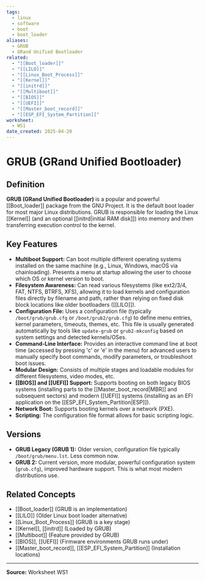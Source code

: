 ```yaml
---
tags:
  - linux
  - software
  - boot
  - boot_loader
aliases:
  - GRUB
  - GRand Unified Bootloader
related:
  - "[[Boot_loader]]"
  - "[[LILO]]"
  - "[[Linux_Boot_Process]]"
  - "[[Kernel]]"
  - "[[initrd]]"
  - "[[Multiboot]]"
  - "[[BIOS]]"
  - "[[UEFI]]"
  - "[[Master_boot_record]]"
  - "[[ESP_EFI_System_Partition]]"
worksheet:
  - WS1
date_created: 2025-04-20
---
```

# GRUB (GRand Unified Bootloader)

## Definition

**GRUB (GRand Unified Bootloader)** is a popular and powerful [[Boot_loader]] package from the GNU Project. It is the default boot loader for most major Linux distributions. GRUB is responsible for loading the Linux [[Kernel]] (and an optional [[initrd|initial RAM disk]]) into memory and then transferring execution control to the kernel.

## Key Features

- **Multiboot Support:** Can boot multiple different operating systems installed on the same machine (e.g., Linux, Windows, macOS via chainloading). Presents a menu at startup allowing the user to choose which OS or kernel version to boot.
- **Filesystem Awareness:** Can read various filesystems (like ext2/3/4, FAT, NTFS, BTRFS, XFS), allowing it to load kernels and configuration files directly by filename and path, rather than relying on fixed disk block locations like older bootloaders ([[LILO]]).
- **Configuration File:** Uses a configuration file (typically `/boot/grub/grub.cfg` or `/boot/grub2/grub.cfg`) to define menu entries, kernel parameters, timeouts, themes, etc. This file is usually generated automatically by tools like `update-grub` or `grub2-mkconfig` based on system settings and detected kernels/OSes.
- **Command-Line Interface:** Provides an interactive command line at boot time (accessed by pressing 'c' or 'e' in the menu) for advanced users to manually specify boot commands, modify parameters, or troubleshoot boot issues.
- **Modular Design:** Consists of multiple stages and loadable modules for different filesystems, video modes, etc.
- **[[BIOS]] and [[UEFI]] Support:** Supports booting on both legacy BIOS systems (installing parts to the [[Master_boot_record|MBR]] and subsequent sectors) and modern [[UEFI]] systems (installing as an EFI application on the [[ESP_EFI_System_Partition|ESP]]).
- **Network Boot:** Supports booting kernels over a network (PXE).
- **Scripting:** The configuration file format allows for basic scripting logic.

## Versions

- **GRUB Legacy (GRUB 1):** Older version, configuration file typically `/boot/grub/menu.lst`. Less common now.
- **GRUB 2:** Current version, more modular, powerful configuration system (`grub.cfg`), improved hardware support. This is what most modern distributions use.

## Related Concepts
- [[Boot_loader]] (GRUB is an implementation)
- [[LILO]] (Older Linux boot loader alternative)
- [[Linux_Boot_Process]] (GRUB is a key stage)
- [[Kernel]], [[initrd]] (Loaded by GRUB)
- [[Multiboot]] (Feature provided by GRUB)
- [[BIOS]], [[UEFI]] (Firmware environments GRUB runs under)
- [[Master_boot_record]], [[ESP_EFI_System_Partition]] (Installation locations)

---
**Source:** Worksheet WS1